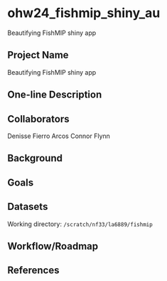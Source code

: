 # ohw24_fishmip_shiny_au
Beautifying FishMIP shiny app

## Project Name
Beautifying FishMIP shiny app

## One-line Description

## Collaborators
Denisse Fierro Arcos
Connor Flynn

## Background

## Goals

## Datasets
Working directory: `/scratch/nf33/la6889/fishmip`

## Workflow/Roadmap

## References
